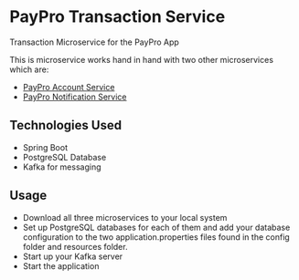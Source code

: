 # PayPro Transaction Service
Transaction Microservice for the PayPro App

This is microservice works hand in hand with two other microservices which are:
- [PayPro Account Service](https://github.com/Victor-Chinewubeze/paypro-account-service "PayPro Account Service")
- [PayPro Notification Service](https://github.com/Victor-Chinewubeze/paypro-notification-service "PayPro Notification Service")

## Technologies Used
- Spring Boot
- PostgreSQL Database
- Kafka for messaging

## Usage
- Download all three microservices to your local system 
- Set up PostgreSQL databases for each of them and add your database configuration to the two application.properties files found in the config folder and resources folder.
- Start up your Kafka server
- Start the application
